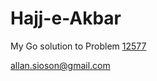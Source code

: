 # Hajj-e-Akbar

My Go solution to Problem [12577](https://onlinejudge.org/external/125/12577.pdf)

allan.sioson@gmail.com
